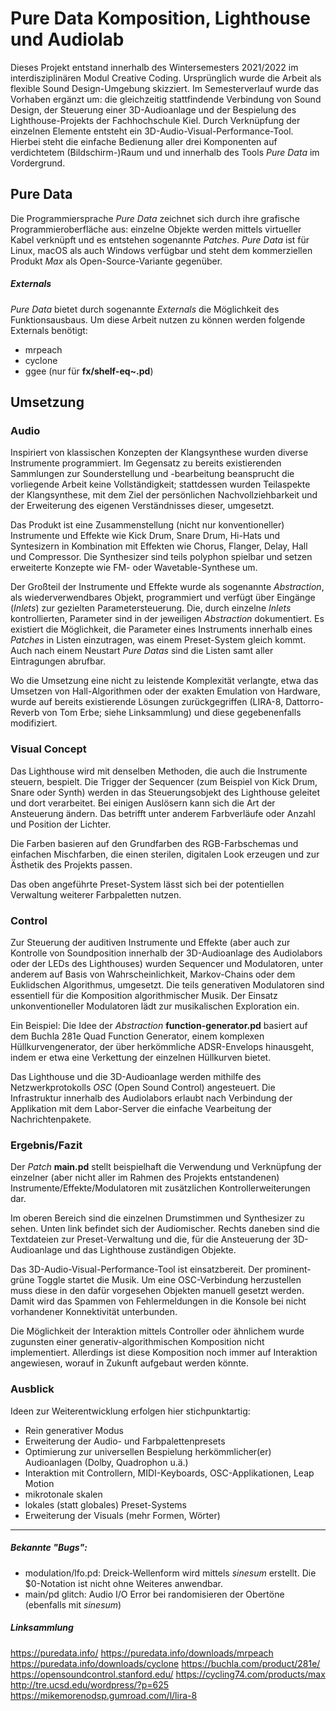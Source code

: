 # Pure Data Komposition, Lighthouse und Audiolab
Dieses Projekt entstand innerhalb des Wintersemesters 2021/2022 im interdisziplinären Modul Creative Coding. Ursprünglich wurde die Arbeit als flexible Sound Design-Umgebung skizziert.
Im Semesterverlauf wurde das Vorhaben ergänzt um: die gleichzeitig stattfindende Verbindung von Sound Design, der Steuerung einer 3D-Audioanlage und der Bespielung des Lighthouse-Projekts der Fachhochschule Kiel. 
Durch Verknüpfung der einzelnen Elemente entsteht ein 3D-Audio-Visual-Performance-Tool. Hierbei steht die einfache Bedienung aller drei Komponenten auf verdichtetem (Bildschirm-)Raum und und innerhalb des Tools *Pure Data* im Vordergrund.

## Pure Data
Die Programmiersprache *Pure Data* zeichnet sich durch ihre grafische Programmieroberfläche aus: einzelne Objekte werden mittels virtueller Kabel verknüpft und es entstehen sogenannte *Patches*. *Pure Data* ist für Linux, macOS als auch Windows verfügbar und steht dem kommerziellen Produkt *Max* als Open-Source-Variante gegenüber.

##### Externals
*Pure Data* bietet durch sogenannte *Externals* die Möglichkeit des Funktionsausbaus.
Um diese Arbeit nutzen zu können werden folgende Externals benötigt:
* mrpeach
* cyclone
* ggee (nur für **fx/shelf-eq~.pd**)

## Umsetzung
### Audio
Inspiriert von klassischen Konzepten der Klangsynthese wurden diverse Instrumente programmiert. Im Gegensatz zu bereits existierenden Sammlungen zur Sounderstellung und -bearbeitung beansprucht die vorliegende Arbeit keine Vollständigkeit; stattdessen wurden Teilaspekte der Klangsynthese, mit dem Ziel der persönlichen Nachvollziehbarkeit und der Erweiterung des eigenen Verständnisses dieser, umgesetzt.

Das Produkt ist eine Zusammenstellung (nicht nur konventioneller) Instrumente und Effekte wie Kick Drum, Snare Drum, Hi-Hats und Syntesizern in Kombination mit Effekten wie Chorus, Flanger, Delay, Hall und Compressor. Die Synthesizer sind teils polyphon spielbar und setzen erweiterte Konzepte wie FM- oder Wavetable-Synthese um.

Der Großteil der Instrumente und Effekte wurde als sogenannte *Abstraction*, als wiederverwendbares Objekt, programmiert und verfügt über Eingänge (*Inlets*) zur gezielten Parametersteuerung. Die, durch einzelne *Inlets* kontrollierten, Parameter sind in der jeweiligen *Abstraction* dokumentiert.
Es existiert die Möglichkeit, die Parameter eines Instruments innerhalb eines *Patches* in Listen einzutragen, was einem Preset-System gleich kommt. Auch nach einem Neustart *Pure Datas* sind die Listen samt aller Eintragungen abrufbar.

Wo die Umsetzung eine nicht zu leistende Komplexität verlangte, etwa das Umsetzen von Hall-Algorithmen oder der exakten Emulation von Hardware, wurde auf bereits existierende Lösungen zurückgegriffen (LIRA-8, Dattorro-Reverb von Tom Erbe; siehe Linksammlung) und diese gegebenenfalls modifiziert.

### Visual Concept
Das Lighthouse wird mit denselben Methoden, die auch die Instrumente steuern, bespielt. Die Trigger der Sequencer (zum Beispiel von Kick Drum, Snare oder Synth) werden in das Steuerungsobjekt des Lighthouse geleitet und dort verarbeitet. Bei einigen Auslösern kann sich die Art der Ansteuerung ändern. Das betrifft unter anderem Farbverläufe oder Anzahl und Position der Lichter. 

Die Farben basieren auf den Grundfarben des RGB-Farbschemas und einfachen Mischfarben, die einen sterilen, digitalen Look erzeugen und zur Ästhetik des Projekts passen.

Das oben angeführte Preset-System lässt sich bei der potentiellen Verwaltung weiterer Farbpaletten nutzen.

### Control
Zur Steuerung der auditiven Instrumente und Effekte (aber auch zur Kontrolle von Soundposition innerhalb der 3D-Audioanlage des Audiolabors oder der LEDs des Lighthouses) wurden Sequencer und Modulatoren, unter anderem auf Basis von Wahrscheinlichkeit, Markov-Chains oder dem Euklidschen Algorithmus, umgesetzt. Die teils generativen Modulatoren sind essentiell für die Komposition algorithmischer Musik. Der Einsatz unkonventioneller Modulatoren lädt zur musikalischen Exploration ein. 

Ein Beispiel: Die Idee der *Abstraction* **function-generator.pd** basiert auf dem Buchla 281e Quad Function Generator, einem komplexen Hüllkurvengenerator, der über herkömmliche ADSR-Envelops hinausgeht, indem er etwa eine Verkettung der einzelnen Hüllkurven bietet.

Das Lighthouse und die 3D-Audioanlage werden mithilfe des Netzwerkprotokolls *OSC* (Open Sound Control) angesteuert. Die Infrastruktur innerhalb des Audiolabors erlaubt nach Verbindung der Applikation mit dem Labor-Server die einfache Vearbeitung der Nachrichtenpakete.

### Ergebnis/Fazit
Der *Patch* **main.pd** stellt beispielhaft die Verwendung und Verknüpfung der einzelner (aber nicht aller im Rahmen des Projekts entstandenen) Instrumente/Effekte/Modulatoren mit zusätzlichen Kontrollerweiterungen dar.

Im oberen Bereich sind die einzelnen Drumstimmen und Synthesizer zu sehen. Unten link befindet sich der Audiomischer. Rechts daneben sind die Textdateien zur Preset-Verwaltung und die, für die Ansteuerung der 3D-Audioanlage und das Lighthouse zuständigen Objekte. 

Das 3D-Audio-Visual-Performance-Tool ist einsatzbereit. Der prominent-grüne Toggle startet die Musik. Um eine OSC-Verbindung herzustellen muss diese in den dafür vorgesehen Objekten manuell gesetzt werden. Damit wird das Spammen von Fehlermeldungen in die Konsole bei nicht vorhandener Konnektivität unterbunden. 

Die Möglichkeit der Interaktion mittels Controller oder ähnlichem wurde zugunsten einer generativ-algorithmischen Komposition nicht implementiert. Allerdings ist diese Komposition noch immer auf Interaktion angewiesen, worauf in Zukunft aufgebaut werden könnte. 

### Ausblick
Ideen zur Weiterentwicklung erfolgen hier stichpunktartig:
* Rein generativer Modus
* Erweiterung der Audio- und Farbpalettenpresets
* Optimierung zur universellen Bespielung herkömmlicher(er) Audioanlagen (Dolby, Quadrophon u.ä.)
* Interaktion mit Controllern, MIDI-Keyboards, OSC-Applikationen, Leap Motion
* mikrotonale skalen 
* lokales (statt globales) Preset-Systems
* Erweiterung der Visuals (mehr Formen, Wörter)


***
##### Bekannte "Bugs":
* modulation/lfo.pd: Dreick-Wellenform wird mittels *sinesum* erstellt. Die $0-Notation ist nicht ohne Weiteres anwendbar.
* main/pd glitch: Audio I/O Error bei randomisieren der Obertöne (ebenfalls mit *sinesum*)

##### Linksammlung
https://puredata.info/
https://puredata.info/downloads/mrpeach
https://puredata.info/downloads/cyclone
https://buchla.com/product/281e/
https://opensoundcontrol.stanford.edu/
https://cycling74.com/products/max
http://tre.ucsd.edu/wordpress/?p=625
https://mikemorenodsp.gumroad.com/l/lira-8


